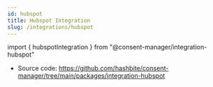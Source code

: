 ```yaml
---
id: hubspot
title: Hubspot Integration
slug: /integrations/hubspot
---
```


import { hubspotIntegration } from "@consent-manager/integration-hubspot"

- Source code: https://github.com/hashbite/consent-manager/tree/main/packages/integration-hubspot

<IntegrationProfile integration={hubspotIntegration({})} />
